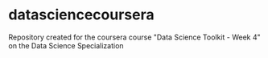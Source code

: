 # datasciencecoursera
Repository created for the coursera course "Data Science Toolkit - Week 4" on the Data Science Specialization
